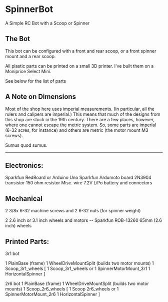 # SpinnerBot
A Simple RC Bot with a Scoop or Spinner

The Bot
------
This bot can be configured with a front and rear
scoop, or a front spinner mount and a rear scoop.

All plastic parts can be printed on a small 3D printer. I've built them on a Moniprice Select Mini. 

See below for the list of parts


A Note on Dimensions
------

Most of the shop here uses imperial measurements.  (In particular, all the
rulers and calipers are imperial.)  This means that much of the designs from
this shop are stuck in the 19th century.  There are a few places, however,
where one cannot escape the metric system.  So, some parts are imperial (6-32 scres, for instance) and others are metric (the motor mount M3 screws).

Sumus quod sumus.

--------

Electronics:
----
Sparkfun RedBoard or Arduino Uno
Sparkfun Ardumoto board
2N3904 transistor
150 ohm resistor
Misc. wire
7.2V LiPo battery and connectors

Mechanical
-----
2 3/8x 6-32 machine screws and 2 6-32 nuts (for spinner weight)

2 2.6 inch or 3.1 inch wheels and motors -- Sparkfun ROB-13260 65mm (2.6 inch) wheels

Printed Parts:
-----

3r1 bot

1 PlainBase (frame)
1 WheelDriveMountSplit  (builds two motor mounts)
1 Scoop_3r1_wheels
[
  1 Scoop_3r1_wheels
or
  1 SpinnerMotorMount_3r1
  1 HorizontalSpinner
]

2r6 bot
1 PlainBase (frame)
1 WheelDriveMountSplit  (builds two motor mounts)
1 Scoop_2r6_wheels
[
  1 Scoop 2r6_wheels
or
  1 SpinnerMotorMount_2r6
  1 HorizontalSpinner
]
